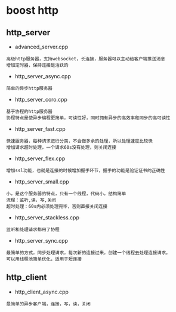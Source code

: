 # boost http
## http_server
* advanced_server.cpp
```
高级http服务器，支持websocket，长连接，服务器可以主动给客户端推送消息
增加定时器，保持连接是活跃的
```
* http_server_async.cpp
```
简单的异步http服务器
```
* http_server_coro.cpp
```
基于协程的http服务器
协程特点是使异步编程更简单，可读性好，同时拥有异步的高效率和同步的高可读性
```
* http_server_fast.cpp
```
快速服务器，每种请求进行分类，不会做多余的处理，所以处理速度比较快
增加请求超时处理，一个请求60s没有处理，则关闭连接
```
* http_server_flex.cpp
```
增加ssl功能，也就是连接的时候增加握手环节，握手的功能是验证证书的正确性
```
* http_server_small.cpp
```
小，是这个服务器的特点，只有一个线程，代码小，结构简单
流程：监听,读，写,关闭
超时处理：60s内必须处理完毕，否则直接关闭连接
```
* http_server_stackless.cpp
```
监听和处理请求都用了协程
```
* http_server_sync.cpp
```
最简单的方式，同步处理请求，每次新的连接过来，创建一个线程去处理连接请求。
可以用线程池简单优化，适用于短连接
```
## http_client
* http_client_async.cpp
```
最简单的异步客户端，连接，写，读，关闭
```
